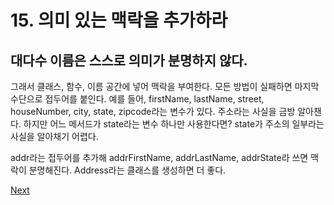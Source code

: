 # 15. 의미 있는 맥락을 추가하라

## **대다수 이름은 스스로 의미가 분명하지 않다.** 

그래서 클래스, 함수, 이름 공간에 넣어 맥락을 부여한다. 모든 방법이 실패하면 마지막 수단으로 접두어를 붙인다. 예를 들어, firstName, lastName, street, houseNumber, city, state, zipcode라는 변수가 있다. 주소라는 사실을 금방 알아챈다. 하지만 어느 메서드가 state라는 변수 하나만 사용한다면? state가 주소의 일부라는 사실을 알아채기 어렵다.

addr라는 접두어를 추가해 addrFirstName, addrLastName, addrState라 쓰면 맥락이 분명해진다. Address라는 클래스를 생성하면 더 좋다.



[Next](2/16..md)